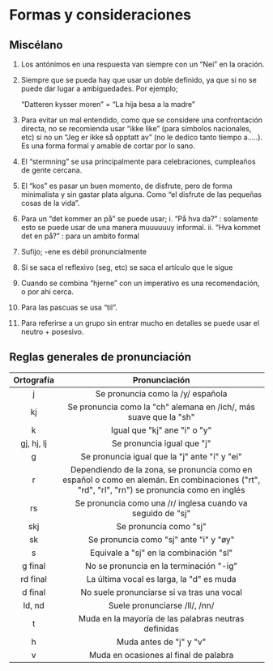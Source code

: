 # Formas y consideraciones

## Miscélano

1. Los antónimos en una respuesta van siempre con un “Nei” en la oración.

2. Siempre que se pueda hay que usar un doble definido, ya que si no se puede dar lugar a ambiguedades. Por ejemplo;

   “Datteren kysser moren” = “La hija besa a la madre”

3. Para evitar un mal entendido, como que se considere una confrontación directa, no se recomienda usar “ikke like” (para símbolos nacionales, etc) si no un “Jeg er ikke så opptatt av” (no le dedico tanto tiempo a…..). Es una forma formal y amable de cortar por lo sano.

4. El “stermning” se usa principalmente para celebraciones, cumpleaños de gente cercana.

5. El “kos” es pasar un buen momento, de disfrute, pero de forma minimalista y sin gastar plata alguna. Como “el disfrute de las pequeñas cosas de la vida”.

6. Para un “det kommer an på” se puede usar;
    i. “På hva da?” : solamente esto se puede usar de una manera muuuuuuy informal.
    ii. “Hva kommet det en på?” : para un ambito formal

7. Sufijo; -ene es débil pronuncialmente

8. Si se saca el reflexivo (seg, etc) se saca el artículo que le sigue

9. Cuando se combina “hjerne” con un imperativo es una recomendación, o por ahi cerca.

10. Para las pascuas se usa “til”.

11. Para referirse a un grupo sin entrar mucho en detalles se puede usar el neutro + posesivo.


## Reglas generales de pronunciación

| Ortografía | Pronunciación |
| :---: | :---: |
| j | Se pronuncia como la /y/ española |
| kj | Se pronuncia como la "ch" alemana en /ich/, más suave que la "sh" |
| k | Igual que "kj" ane "i" o "y" |
| gj, hj, lj | Se pronuncia igual que "j" |
| g | Se pronuncia igual que la "j" ante "i" y "ei" |
| r | Dependiendo de la zona, se pronuncia como en español o como en alemán. En combinaciones ("rt", "rd", "rl", "rn") se pronuncia como en inglés |
| rs | Se pronuncia como una /r/ inglesa cuando va seguido de "sj" |
|skj | Se pronuncia como "sj" |
| sk | Se pronuncia como "sj" ante "i" y "øy" |
|s | Equivale a "sj" en la combinación "sl" |
|g final | No se pronuncia en la terminación "-ig" |
| rd final | La última vocal es larga, la "d" es muda |
| d final | No suele pronunciarse si va tras una vocal |
| ld, nd | Suele pronunciarse /ll/, /nn/ |
| t | Muda en la mayoría de las palabras neutras definidas |
| h | Muda antes de "j" y "v" |
| v | Muda en ocasiones al final de palabra |
